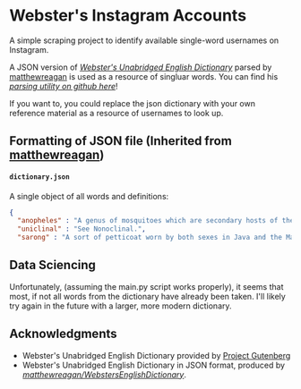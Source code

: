 # Webster's Instagram Accounts

A simple scraping project to identify available single-word usernames on Instagram.

A JSON version of [*Webster's Unabridged English Dictionary*](https://www.gutenberg.org/ebooks/29765) parsed by [matthewreagan](https://github.com/matthewreagan) is used as a resource of singluar words. You can find his [*parsing utility on github here*](https://github.com/matthewreagan/WebstersEnglishDictionary)!

If you want to, you could replace the json dictionary with your own reference material as a resource of usernames to look up.

## Formatting of JSON file (Inherited from [matthewreagan](https://github.com/matthewreagan))
#### `dictionary.json`
A single object of all words and definitions:
```json
{
  "anopheles" : "A genus of mosquitoes which are secondary hosts of the malaria parasites, and whose bite is the usual, if not the only, means of infecting human beings with malaria. Several species are found in the United States. They may be distinguished from the ordinary mosquitoes of the genus Culex by the long slender palpi, nearly equaling the beak in length, while those of the female Culex are very short. They also assume different positions when resting, Culex usually holding the body parallel to the surface on which it rests and keeping the head and beak bent at an angle, while Anopheles holds the body at an angle with the surface and the head and beak in line with it. Unless they become themselves infected by previously biting a subject affected with malaria, the insects cannot transmit the disease.",
  "uniclinal" : "See Nonoclinal.",
  "sarong" : "A sort of petticoat worn by both sexes in Java and the Malay Archipelago. Balfour (Cyc. of India)",
```

## Data Sciencing
Unfortunately, (assuming the main.py script works properly), it seems that most, if not all words from the dictionary have already been taken. I'll likely try again in the future with a larger, more modern dictionary.

## Acknowledgments

- Webster's Unabridged English Dictionary provided by [Project Gutenberg](http://www.gutenberg.net/)
- Webster's Unabridged English Dictionary in JSON format, produced by [*matthewreagan/WebstersEnglishDictionary*](https://github.com/matthewreagan/WebstersEnglishDictionary).
